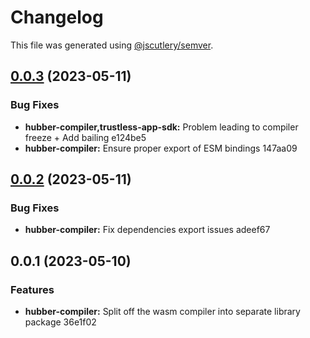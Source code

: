 # Changelog

This file was generated using [@jscutlery/semver](https://github.com/jscutlery/semver).

## [0.0.3](///compare/hubber-compiler@0.0.2...hubber-compiler@0.0.3) (2023-05-11)


### Bug Fixes

* **hubber-compiler,trustless-app-sdk:** Problem leading to compiler freeze + Add bailing e124be5
* **hubber-compiler:** Ensure proper export of ESM bindings 147aa09

## [0.0.2](///compare/hubber-compiler@0.0.1...hubber-compiler@0.0.2) (2023-05-11)


### Bug Fixes

* **hubber-compiler:** Fix dependencies export issues adeef67

## 0.0.1 (2023-05-10)


### Features

* **hubber-compiler:** Split off the wasm compiler into separate library package 36e1f02
